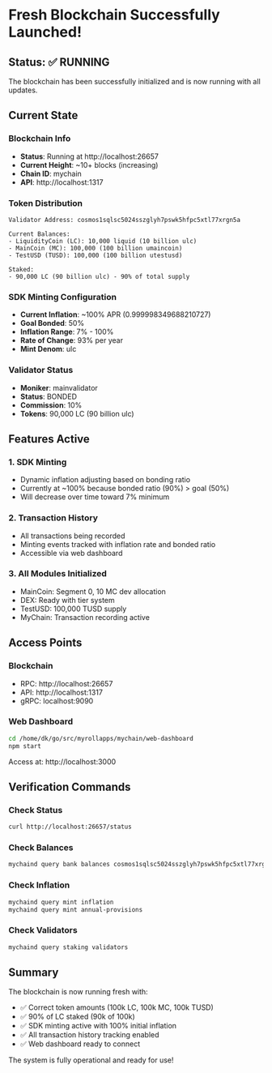 # Fresh Blockchain Successfully Launched!

## Status: ✅ RUNNING

The blockchain has been successfully initialized and is now running with all updates.

## Current State

### Blockchain Info
- **Status**: Running at http://localhost:26657
- **Current Height**: ~10+ blocks (increasing)
- **Chain ID**: mychain
- **API**: http://localhost:1317

### Token Distribution
```
Validator Address: cosmos1sqlsc5024sszglyh7pswk5hfpc5xtl77xrgn5a

Current Balances:
- LiquidityCoin (LC): 10,000 liquid (10 billion ulc)
- MainCoin (MC): 100,000 (100 billion umaincoin)
- TestUSD (TUSD): 100,000 (100 billion utestusd)

Staked:
- 90,000 LC (90 billion ulc) - 90% of total supply
```

### SDK Minting Configuration
- **Current Inflation**: ~100% APR (0.999998349688210727)
- **Goal Bonded**: 50%
- **Inflation Range**: 7% - 100%
- **Rate of Change**: 93% per year
- **Mint Denom**: ulc

### Validator Status
- **Moniker**: mainvalidator
- **Status**: BONDED
- **Commission**: 10%
- **Tokens**: 90,000 LC (90 billion ulc)

## Features Active

### 1. SDK Minting
- Dynamic inflation adjusting based on bonding ratio
- Currently at ~100% because bonded ratio (90%) > goal (50%)
- Will decrease over time toward 7% minimum

### 2. Transaction History
- All transactions being recorded
- Minting events tracked with inflation rate and bonded ratio
- Accessible via web dashboard

### 3. All Modules Initialized
- MainCoin: Segment 0, 10 MC dev allocation
- DEX: Ready with tier system
- TestUSD: 100,000 TUSD supply
- MyChain: Transaction recording active

## Access Points

### Blockchain
- RPC: http://localhost:26657
- API: http://localhost:1317
- gRPC: localhost:9090

### Web Dashboard
```bash
cd /home/dk/go/src/myrollapps/mychain/web-dashboard
npm start
```
Access at: http://localhost:3000

## Verification Commands

### Check Status
```bash
curl http://localhost:26657/status
```

### Check Balances
```bash
mychaind query bank balances cosmos1sqlsc5024sszglyh7pswk5hfpc5xtl77xrgn5a
```

### Check Inflation
```bash
mychaind query mint inflation
mychaind query mint annual-provisions
```

### Check Validators
```bash
mychaind query staking validators
```

## Summary

The blockchain is now running fresh with:
- ✅ Correct token amounts (100k LC, 100k MC, 100k TUSD)
- ✅ 90% of LC staked (90k of 100k)
- ✅ SDK minting active with 100% initial inflation
- ✅ All transaction history tracking enabled
- ✅ Web dashboard ready to connect

The system is fully operational and ready for use!